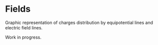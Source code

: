 # Fields
Graphic representation of charges distribution by equipotential lines and electric field lines.

Work in progress.
